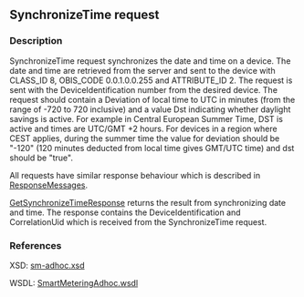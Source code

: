 ## SynchronizeTime request

### Description
SynchronizeTime request synchronizes the date and time on a device. The date and time are retrieved from the server and sent to the device with CLASS_ID 8, OBIS_CODE 0.0.1.0.0.255 and ATTRIBUTE_ID 2. The request is sent with the DeviceIdentification number from the desired device. The request should contain a Deviation of local time to UTC in minutes (from the range of -720 to 720 inclusive) and a value Dst indicating whether daylight savings is active.
For example in Central European Summer Time, DST is active and times are UTC/GMT +2 hours. For devices in a region where CEST applies, during the summer time the value for deviation should be "-120" (120 minutes deducted from local time gives GMT/UTC time) and dst should be "true".

All requests have similar response behaviour which is described in [ResponseMessages](./ResponseMessages.md).

[GetSynchronizeTimeResponse](./GetSynchronizeTimeResponse.md) returns the result from synchronizing date and time. The response contains the DeviceIdentification and CorrelationUid which is received from the SynchronizeTime request.

### References

XSD: [sm-adhoc.xsd](https://github.com/OSGP/open-smart-grid-platform/blob/development/osgp/shared/osgp-ws-smartmetering/src/main/resources/schemas/sm-adhoc.xsd)

WSDL: [SmartMeteringAdhoc.wsdl](https://github.com/OSGP/open-smart-grid-platform/blob/development/osgp/shared/osgp-ws-smartmetering/src/main/resources/SmartMeteringAdhoc.wsdl)

